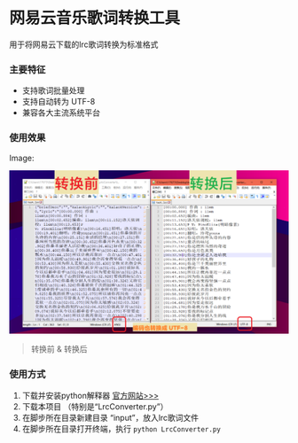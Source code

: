 # 网易云音乐歌词转换工具
用于将网易云下载的lrc歌词转换为标准格式

### 主要特征

- 支持歌词批量处理
- 支持自动转为 UTF-8 
- 兼容各大主流系统平台

### 使用效果

Image:

![](https://raw.githubusercontent.com/hui-shao/python-toolkit/text-tools/NetEaseCloudMusic-LyricConverter/README1.png)

> 转换前 & 转换后

### 使用方式

1. 下载并安装python解释器  [官方网站>>>](https://www.python.org/)
2. 下载本项目 （特别是“LrcConverter.py”）
3. 在脚步所在目录新建目录 “input”，放入lrc歌词文件
4. 在脚步所在目录打开终端，执行 `python LrcConverter.py`